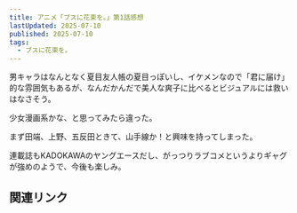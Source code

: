```yaml
---
title: アニメ「ブスに花束を。」第1話感想
lastUpdated: 2025-07-10 
published: 2025-07-10
tags:
  - ブスに花束を。
---
```


男キャラはなんとなく夏目友人帳の夏目っぽいし、イケメンなので「君に届け」的な雰囲気もあるが、なんだかんだで美人な爽子に比べるとビジュアルには救いはなさそう。

少女漫画系かな、と思ってみたら違った。

まず田端、上野、五反田ときて、山手線か！と興味を持ってしまった。

連載誌もKADOKAWAのヤングエースだし、がっつりラブコメというよりギャグが強めのようで、今後も楽しみ。

## 関連リンク
<!--@include: ../parts/busunihanatabawo-link.md-->

